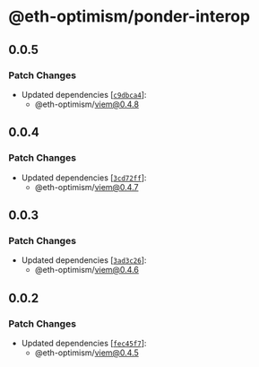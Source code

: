 # @eth-optimism/ponder-interop

## 0.0.5

### Patch Changes

- Updated dependencies [[`c9dbca4`](https://github.com/ethereum-optimism/ecosystem/commit/c9dbca401eed763eb20b05437e3e460cdaadd711)]:
  - @eth-optimism/viem@0.4.8

## 0.0.4

### Patch Changes

- Updated dependencies [[`3cd72ff`](https://github.com/ethereum-optimism/ecosystem/commit/3cd72ff59a86e25f77a826f327eef5fc6f5b3cd3)]:
  - @eth-optimism/viem@0.4.7

## 0.0.3

### Patch Changes

- Updated dependencies [[`3ad3c26`](https://github.com/ethereum-optimism/ecosystem/commit/3ad3c265ed0560a57f1808018d3270d4d978fdb6)]:
  - @eth-optimism/viem@0.4.6

## 0.0.2

### Patch Changes

- Updated dependencies [[`fec45f7`](https://github.com/ethereum-optimism/ecosystem/commit/fec45f7d20dcd407b60315ece76259eace5cc1e5)]:
  - @eth-optimism/viem@0.4.5

